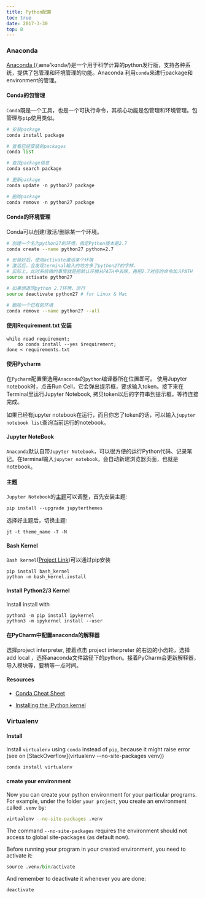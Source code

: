 ```yaml
---
title: Python配置
toc: true
date: 2017-3-30
top: 8
---
```


### Anaconda 

[Anaconda ](https://www.continuum.io/why-anaconda)(/ˌænə'kɑndə/)是一个用于科学计算的python发行版，支持各种系统，提供了包管理和环境管理的功能。Anaconda 利用`conda`来进行package和environment的管理。



#### Conda的包管理

`Conda`既是一个工具，也是一个可执行命令，其核心功能是包管理和环境管理。包管理与`pip`使用类似。

```python
# 安装package
conda install package

# 查看已经安装的packages
conda list

# 查找package信息
conda search package

# 更新package
conda update -n python27 package

# 删除package
conda remove -n python27 package
```

#### Conda的环境管理

Conda可以创建/激活/删除某一个环境。

```bash
# 创建一个名为python27的环境，指定Python版本是2.7
conda create --name python27 python=2.7

# 安装好后，使用activate激活某个环境
# 激活后，会发现terminal输入的地方多了python27的字样，
# 实际上，此时系统做的事情就是把默认环境从PATH中去除，再把2.7对应的命令加入PATH
source activate python27 

# 如果想返回python 2.7环境，运行
source deactivate python27 # for Linux & Mac

# 删除一个已有的环境
conda remove --name python27 --all
```


#### 使用Requirement.txt 安装

```
while read requirement; 
    do conda install --yes $requirement; 
done < requirements.txt
```

#### 使用Pycharm

在`Pycharm`配置里选用`Anaconda`的`python`编译器所在位置即可。 使用Jupyter notebook时，点击Run Cell，它会弹出提示框，要求输入token。接下来在Terminal里运行Jupyter Notebook, 拷贝token以后的字符串到提示框，等待连接完成。

如果已经有jupyter notebook在运行，而且你忘了token的话，可以输入`jupyter notebook list`查询当前运行的notebook。


#### Jupyter NoteBook

`Anaconda`默认自带`Jupyter Notebook`，可以很方便的运行Python代码、记录笔记。在terminal输入`jupyter notebook`，会自动新建浏览器页面，也就是notebook。

#### 主题

`Jupyter Notebook`的[主题](https://github.com/dunovank/jupyter-themes)可以调整，首先安装主题:

```
pip install --upgrade jupyterthemes
```

选择好主题后，切换主题:

```
jt -t theme_name -T -N
```

#### Bash Kernel

`Bash kernel`([Project Link](https://github.com/takluyver/bash_kernel))可以通过pip安装

```
pip install bash_kernel
python -m bash_kernel.install
```

#### Install Python2/3 Kernel

Install install with

```
python3 -m pip install ipykernel
python3 -m ipykernel install --user
```

#### 在PyCharm中配置anaconda的解释器 

选择project interpreter, 接着点击 project interpreter 的右边的小齿轮，选择 add local ，选择anaconda文件路径下的python。接着PyCharm会更新解释器，导入模块等，要稍等一点时间。

#### Resources

* [Conda Cheat Sheet](https://conda.io/docs/_downloads/conda-cheatsheet.pdf)

* [Installing the IPython kernel](https://ipython.readthedocs.io/en/latest/install/kernel_install.html)


### Virtualenv


#### Install

Install `virtualenv` using `conda` instead of `pip`, because it might raise error (see on [StackOverflow](virtualenv --no-site-packages venv))

```bash
conda install virtualenv
```

#### create your environment

Now you can create your python environment for your particular programs. For example, under the folder `your project`, you create an environment called `.venv` by:

```bash
virtualenv --no-site-packages .venv
```

The command `--no-site-packages` requires the environment should not access to global site-packages (as default now).

Before running your program in your created environment, you need to activate it:

```python
source .venv/bin/activate
```

And remember to deactivate it whenever you are done:

```
deactivate
```







